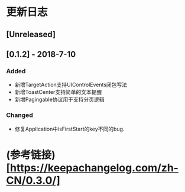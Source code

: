 # 更新日志

## [Unreleased]

## [0.1.2] - 2018-7-10

### Added

- 新增TargetAction支持UIControlEvents闭包写法
- 新增ToastCenter支持简单的文本提醒
- 新增Pagingable协议用于支持分页逻辑

### Changed

- 修复Application中isFirstStart的key不同的bug.



# (参考链接)[https://keepachangelog.com/zh-CN/0.3.0/]
